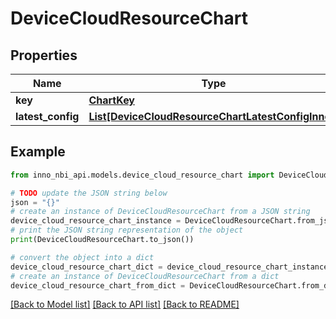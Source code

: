 # DeviceCloudResourceChart


## Properties

Name | Type | Description | Notes
------------ | ------------- | ------------- | -------------
**key** | [**ChartKey**](ChartKey.md) |  | [optional] 
**latest_config** | [**List[DeviceCloudResourceChartLatestConfigInner]**](DeviceCloudResourceChartLatestConfigInner.md) |  | [optional] 

## Example

```python
from inno_nbi_api.models.device_cloud_resource_chart import DeviceCloudResourceChart

# TODO update the JSON string below
json = "{}"
# create an instance of DeviceCloudResourceChart from a JSON string
device_cloud_resource_chart_instance = DeviceCloudResourceChart.from_json(json)
# print the JSON string representation of the object
print(DeviceCloudResourceChart.to_json())

# convert the object into a dict
device_cloud_resource_chart_dict = device_cloud_resource_chart_instance.to_dict()
# create an instance of DeviceCloudResourceChart from a dict
device_cloud_resource_chart_from_dict = DeviceCloudResourceChart.from_dict(device_cloud_resource_chart_dict)
```
[[Back to Model list]](../README.md#documentation-for-models) [[Back to API list]](../README.md#documentation-for-api-endpoints) [[Back to README]](../README.md)


